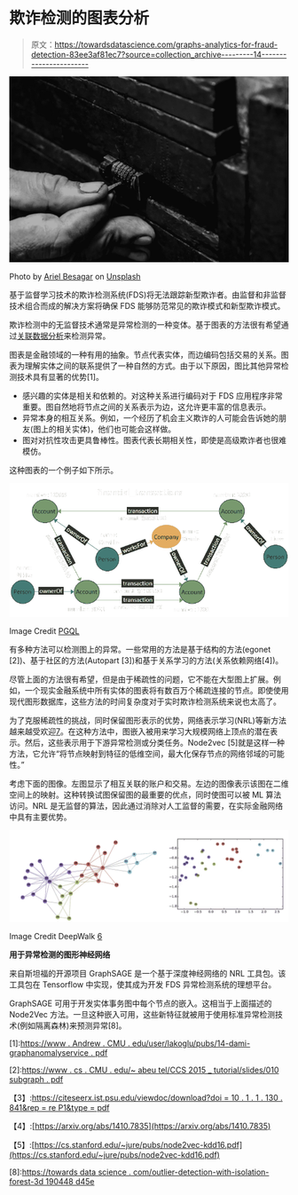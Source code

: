# 欺诈检测的图表分析

> 原文：<https://towardsdatascience.com/graphs-analytics-for-fraud-detection-83ee3af81ec7?source=collection_archive---------14----------------------->

![](img/4d1da9d6b9d2c631f2d56af5be171e99.png)

Photo by [Ariel Besagar](https://unsplash.com/@arielbeagar?utm_source=unsplash&utm_medium=referral&utm_content=creditCopyText) on [Unsplash](https://unsplash.com/s/photos/hacker?utm_source=unsplash&utm_medium=referral&utm_content=creditCopyText)

基于监督学习技术的欺诈检测系统(FDS)将无法跟踪新型欺诈者。由监督和非监督技术组合而成的解决方案将确保 FDS 能够防范常见的欺诈模式和新型欺诈模式。

欺诈检测中的无监督技术通常是异常检测的一种变体。基于图表的方法很有希望通过[关联数据分析](https://www.graphgrid.com/blog/connected-data-analytics-basics/)来检测异常。

图表是金融领域的一种有用的抽象。节点代表实体，而边编码包括交易的关系。图表为理解实体之间的联系提供了一种自然的方式。由于以下原因，图比其他异常检测技术具有显著的优势[1]。

*   感兴趣的实体是相关和依赖的。对这种关系进行编码对于 FDS 应用程序非常重要。图自然地将节点之间的关系表示为边，这允许更丰富的信息表示。
*   异常本身的相互关系。例如，一个经历了机会主义欺诈的人可能会告诉她的朋友(图上的相关实体)，他们也可能会这样做。
*   图对对抗性攻击更具鲁棒性。图表代表长期相关性，即使是高级欺诈者也很难模仿。

这种图表的一个例子如下所示。

![](img/9ca50750db6c58b32aa3d2b258d02972.png)

Image Credit [PGQL](http://pgql-lang.org/spec/1.2/)

有多种方法可以检测图上的异常。一些常用的方法是基于结构的方法(egonet [2])、基于社区的方法(Autopart [3])和基于关系学习的方法(关系依赖网络[4])。

尽管上面的方法很有希望，但是由于稀疏性的问题，它不能在大型图上扩展。例如，一个现实金融系统中所有实体的图表将有数百万个稀疏连接的节点。即使使用现代图形数据库，这些方法的时间复杂度对于实时欺诈检测系统来说也太高了。

为了克服稀疏性的挑战，同时保留图形表示的优势，网络表示学习(NRL)等新方法越来越受欢迎[7]。在这种方法中，图嵌入被用来学习大规模网络上顶点的潜在表示。然后，这些表示用于下游异常检测或分类任务。Node2vec [5]就是这样一种方法，它允许“将节点映射到特征的低维空间，最大化保存节点的网络邻域的可能性。”

考虑下面的图像。左图显示了相互关联的账户和交易。左边的图像表示该图在二维空间上的映射。这种转换试图保留图的最重要的优点，同时使图可以被 ML 算法访问。NRL 是无监督的算法，因此通过消除对人工监督的需要，在实际金融网络中具有主要优势。

![](img/47965c798a5721ae406f9c584e1de26d.png)

Image Credit DeepWalk [6]

**用于异常检测的图形神经网络**

来自斯坦福的开源项目 GraphSAGE 是一个基于深度神经网络的 NRL 工具包。该工具包在 Tensorflow 中实现，使其成为开发 FDS 异常检测系统的理想平台。

GraphSAGE 可用于开发实体事务图中每个节点的嵌入。这相当于上面描述的 Node2Vec 方法。一旦这种嵌入可用，这些新特征就被用于使用标准异常检测技术(例如隔离森林)来预测异常[8]。

[1]:[https://www . Andrew . CMU . edu/user/lakoglu/pubs/14-dami-graphanomalyservice . pdf](https://www.andrew.cmu.edu/user/lakoglu/pubs/14-dami-graphanomalysurvey.pdf)

[2]:[https://www . cs . CMU . edu/~ abeu tel/CCS 2015 _ tutorial/slides/010 subgraph . pdf](https://www.cs.cmu.edu/~abeutel/ccs2015_tutorial/slides/010Subgraph.pdf)

【3】:[https://citeseerx.ist.psu.edu/viewdoc/download?doi = 10 . 1 . 1 . 130 . 841&rep = re P1&type = pdf](https://citeseerx.ist.psu.edu/viewdoc/download?doi=10.1.1.130.841&rep=rep1&type=pdf)

【4】:[https://arxiv.org/abs/1410.7835](https://arxiv.org/abs/1410.7835)

【5】:[https://cs.stanford.edu/~jure/pubs/node2vec-kdd16.pdf](https://cs.stanford.edu/~jure/pubs/node2vec-kdd16.pdf)

[6]:[https://arxiv.org/pdf/1403.6652.pdf](https://arxiv.org/pdf/1403.6652.pdf)

[7]:http://snap.stanford.edu/proj/embeddings-www/

[8]:[https://towards data science . com/outlier-detection-with-isolation-forest-3d 190448 d45e](/outlier-detection-with-isolation-forest-3d190448d45e)